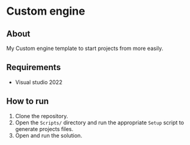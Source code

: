 # Custom engine

## About

My Custom engine template to start projects from more easily.

## Requirements

- Visual studio 2022

## How to run

1. Clone the repository.
2. Open the `Scripts/` directory and run the appropriate `Setup` script to generate projects files.
3. Open and run the solution.
